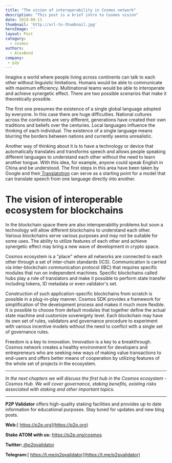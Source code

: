 ```yaml
---
title: "The vision of interoperability in Cosmos network"
description: "This post is a brief intro to Cosmos vision"
date: 2019-09-11
thumbnail: 'http://url-to-thumbnail.jpg'
heroImage: ''
layout: Post
category:
  - cosmos
authors:
  - AlexBond
company:
 - p2p
---
```


Imagine a world where people living across continents can talk to each other without linguistic limitations. Humans would be able to communicate with maximum efficiency. Multinational teams would be able to interoperate and achieve synergetic effect. There are two possible scenarios that make it theoretically possible.

The first one presumes the existence of a single global language adopted by everyone. In this case there are huge difficulties. National cultures across the continents are very different, generations have created their own traditions and beliefs over the centuries. Local languages influence the thinking of each individual. The existence of a single language means blurring the borders between nations and currently seems unrealistic.

Another way of thinking about it is to have a technology or device that automatically translates and transforms speech and allows people speaking different languages to understand each other without the need to learn another tongue. With this idea, for example,  anyone could speak English in China and be understood. The first steps in this area have been taken by Google and their[ Translatotron](https://ai.googleblog.com/2019/05/introducing-translatotron-end-to-end.html) can serve as a starting point for a model that can translate speech from one language directly into another.

# **The vision of interoperable ecosystem for blockchains**

In the blockchain space there are also interoperability problems but soon a technology will allow different blockchains to understand each other. Various blockchains serve various purposes and may not be suitable for some uses. The ability to utilize features of each other and achieve synergetic effect may bring a new wave of development in crypto space.

Cosmos ecosystem is a "place" where all networks are connected to each other through a set of inter-chain standards (ICS). Communication is carried via inter-blockchain communication protocol (IBC) that requires specific modules that run on independent machines. Specific blockchains called hubs play a role of translators and make it possible to perform state transfer including tokens, ID metadata or even validator's set.

Construction of such application-specific blockchains from scratch is possible in a plug-in-play manner. Cosmos SDK provides a framework for simplification of the development process and makes it much more flexible. It is possible to choose from default modules that together define the actual state machine and customize sovereignty level. Each blockchain may have its own set of rules, validators and governance procedure to experiment with various incentive models without the need to conflict with a single set of governance rules.

Freedom is a key to innovation. Innovation is a key to a breakthrough. Cosmos network creates a healthy environment for developers and entrepreneurs who are seeking new ways of making value transactions to end-users and offers better means of cooperation by utilizing features of the whole set of projects in the ecosystem.

------

*In the next chapters we will discuss the first hub in the Cosmos ecosystem - Cosmos Hub. We will cover governance, staking benefits, existing risks associated with staking and other important topics.*

------

**P2P Validator** offers high-quality staking facilities and provides up to date information for educational purposes. Stay tuned for updates and new blog posts.

**Web:**[ https://p2p.org](https://p2p.org)

**Stake ATOM with us:** https://p2p.org/cosmos

**Twitter:**[ @p2pvalidator](https://twitter.com/p2pvalidator)

**Telegram:**[ https://t.me/p2pvalidator](https://t.me/p2pvalidator)